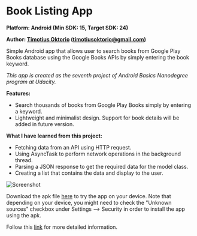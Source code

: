 # Book Listing App

**Platform: Android (Min SDK: 15, Target SDK: 24)**

**Author: [Timotius Oktorio](https://ca.linkedin.com/in/timotiusoktorio "LinkedIn Profile") (timotiusoktorio@gmail.com)**

Simple Android app that allows user to search books from Google Play Books database using the Google Books APIs by simply entering the book keyword.

_This app is created as the seventh project of Android Basics Nanodegree program at Udacity._

**Features:**
- Search thousands of books from Google Play Books simply by entering a keyword.
- Lightweight and minimalist design. Support for book details will be added in future version.

**What I have learned from this project:**
- Fetching data from an API using HTTP request.
- Using AsyncTask to perform network operations in the background thread.
- Parsing a JSON response to get the required data for the model class.
- Creating a list that contains the data and display to the user.

![Screenshot](https://c4.staticflickr.com/9/8431/28858336811_cc42da0798_z.jpg)

Download the apk file [here](http://timotiusoktorio.co.nf/apk/book-listing-app.apk) to try the app on your device. Note that depending on your device, you might need to check the "Unknown sources" checkbox under Settings --> Security in order to install the app using the apk.

Follow this [link](http://www.cnet.com/how-to/how-to-install-apps-outside-of-google-play/) for more detailed information.
